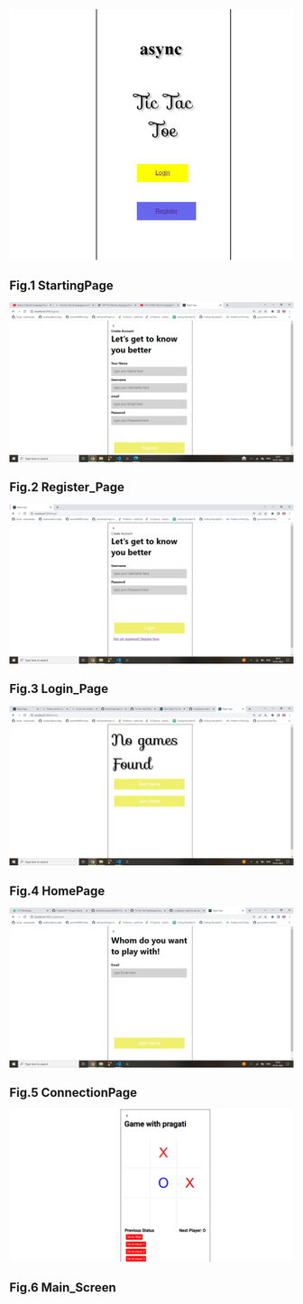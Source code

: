 
<img src="./Screenshots/1.png" >
<h2>Fig.1 StartingPage</h2>

<img src="./Screenshots/2.png" >
<h2>Fig.2 Register_Page</h2>

<img src="./Screenshots/3.png" >
<h2>Fig.3 Login_Page</h2>

<img src="./Screenshots/4.png" >
<h2>Fig.4 HomePage</h2>

<img src="./Screenshots/5.png" >
<h2>Fig.5 ConnectionPage</h2>

<img src="./Screenshots/6.png" >
<h2>Fig.6 Main_Screen</h2>
